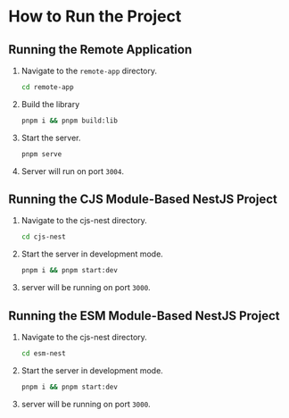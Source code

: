 # How to Run the Project

## Running the Remote Application

1. Navigate to the `remote-app` directory.
   ```bash
   cd remote-app
   ````

2. Build the library
    ```bash
    pnpm i && pnpm build:lib
    ```

3. Start the server.
    ```bash
    pnpm serve
    ```

4. Server will run on port `3004`.

## Running the CJS Module-Based NestJS Project

1. Navigate to the cjs-nest directory.
    ```bash
    cd cjs-nest
    ```

2. Start the server in development mode.
    ```bash
    pnpm i && pnpm start:dev
    ```

3. server will be running on port `3000`. 


## Running the ESM Module-Based NestJS Project
1. Navigate to the cjs-nest directory.
    ```bash
    cd esm-nest
    ```

2. Start the server in development mode.
    ```bash
    pnpm i && pnpm start:dev
    ```

3. server will be running on port `3000`. 